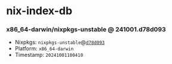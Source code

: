# nix-index-db
### x86_64-darwin/nixpkgs-unstable @ 241001.d78d093
- Nixpkgs: `nixpkgs-unstable`@[`d78d093`](https://github.com/NixOS/nixpkgs/commit/d78d09350ac7dfe503cf48cbc59764aef4157b9a)
- Platform: `x86_64-darwin`
- Timestamp: `20241001100410`
